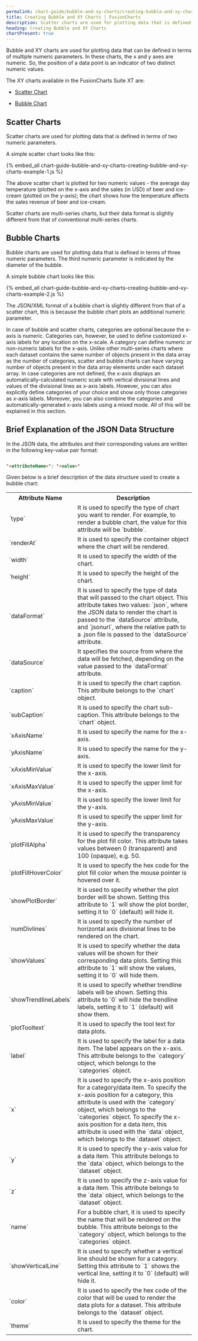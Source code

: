 ```yaml
---
permalink: chart-guide/bubble-and-xy-charts/creating-bubble-and-xy-charts.html
title: Creating Bubble and XY Charts | FusionCharts
description: Scatter charts are used for plotting data that is defined in terms of two numeric parameters.
heading: Creating Bubble and XY Charts
chartPresent: true
---
```


Bubble and XY charts are used for plotting data that can be defined in terms of multiple numeric parameters. In these charts, the x and y axes are numeric. So, the position of a data point is an indicator of two distinct numeric values.

The XY charts available in the FusionCharts Suite XT are:

* <a href="/chart-guide/bubble-and-xy-charts/creating-bubble-and-xy-charts#scatter-charts" class="smoth-scroll">Scatter Chart</a>

* <a href="/chart-guide/bubble-and-xy-charts/creating-bubble-and-xy-charts#bubble-charts" class="smoth-scroll">Bubble Chart</a>

## Scatter Charts

Scatter charts are used for plotting data that is defined in terms of two numeric parameters.

A simple scatter chart looks like this:

{% embed_all chart-guide-bubble-and-xy-charts-creating-bubble-and-xy-charts-example-1.js %}

The above scatter chart is plotted for two numeric values - the average day temperature (plotted on the x-axis and the sales (in USD) of beer and ice-cream (plotted on the y-axis); the chart shows how the temperature affects the sales revenue of beer and ice-cream.

Scatter charts are multi-series charts, but their data format is slightly different from that of conventional multi-series charts.

## Bubble Charts

Bubble charts are used for plotting data that is defined in terms of three numeric parameters. The third numeric parameter is indicated by the diameter of the bubble.

A simple bubble chart looks like this:

{% embed_all chart-guide-bubble-and-xy-charts-creating-bubble-and-xy-charts-example-2.js %}

The JSON/XML format of a bubble chart is slightly different from that of a scatter chart, this is because the bubble chart plots an additional numeric parameter.


<p class="text-info">In case of bubble and scatter charts, categories are optional  because the x-axis is numeric. Categories can, however, be used to define customized x-axis labels for any location on the x-scale. A category can define numeric or non-numeric labels for the x-axis. Unlike other multi-series charts where each dataset contains the same number of objects present in the data array as the number of categories, scatter and bubble charts can have varying number of objects present in the data array elements under each dataset array. In case categories are not defined, the x-axis displays an automatically-calculated numeric scale with vertical divisional lines and values of the divisional lines as x-axis labels. However, you can also explicitly define categories of your choice and show only those categories as x-axis labels. Moreover, you can also combine the categories and automatically-generated x-axis labels using a mixed mode. All of this will be explained in this section.</p>

## Brief Explanation of the JSON Data Structure

In the JSON data, the attributes and their corresponding values are written in the following key-value pair format:

```html

"<attributeName>": "<value>"

```

Given below is a brief description of the data structure used to create a bubble chart:

<table>
  <tr>
    <th>Attribute Name</th>
    <th>Description</th>
  </tr>
  <tr>
    <td>`type`</td>
    <td>It is used to specify the type of chart you want to render. For example, to render a bubble chart, the value for this attribute will be `bubble`.</td>
  </tr>
  <tr>
    <td>`renderAt`</td>
    <td>It is used to specify the container object where the chart will be rendered.</td>
  </tr>
  <tr>
    <td>`width`</td>
    <td>It is used to specify the width of the chart.</td>
  </tr>
  <tr>
    <td>`height`</td>
    <td>It is used to specify the height of the chart.</td>
  </tr>
  <tr>
    <td>`dataFormat`</td>
    <td>It is used to specify the type of data that will passed to the chart object. This attribute takes two values: `json`, where the JSON data to render the chart is passed to the `dataSource` attribute, and `jsonurl`, where the relative path to a .json file is passed to the `dataSource` attribute.</td>
  </tr>
  <tr>
    <td>`dataSource`</td>
    <td>It specifies the source from where the data will be fetched, depending on the value passed to the `dataFormat` attribute.</td>
  </tr>
  <tr>
    <td>`caption`</td>
    <td>It is used to specify the chart caption. This attribute belongs to the `chart` object.</td>
  </tr>
  <tr>
    <td>`subCaption`</td>
    <td>It is used to specify the chart sub-caption. This attribute belongs to the `chart` object.</td>
  </tr>
  <tr>
    <td>`xAxisName`</td>
    <td>It is used to specify the name for the x-axis.</td>
  </tr>
  <tr>
    <td>`yAxisName`</td>
    <td>It is used to specify the name for the y-axis.</td>
  </tr>
  <tr>
    <td>`xAxisMinValue`</td>
    <td>It is used to specify the lower limit for the x-axis.</td>
  </tr>
  <tr>
    <td>`xAxisMaxValue`</td>
    <td>It is used to specify the upper limit for the x-axis.</td>
  </tr>
  <tr>
    <td>`yAxisMinValue`</td>
    <td>It is used to specify the lower limit for the y-axis.</td>
  </tr>
  <tr>
    <td>`yAxisMaxValue`</td>
    <td>It is used to specify the upper limit for the y-axis.</td>
  </tr>
  <tr>
    <td>`plotFillAlpha`</td>
    <td>It is used to specify the transparency for the plot fill color. This attribute takes values between 0 (transparent) and 100 (opaque), e.g. 50.</td>
  </tr>
  <tr>
    <td>`plotFillHoverColor`</td>
    <td>It is used to specify the hex code for the plot fill color when the mouse pointer is hovered over it.</td>
  </tr>
  <tr>
    <td>`showPlotBorder`</td>
    <td>It is used to specify whether the plot border will be shown. Setting this attribute to `1` will show the plot border, setting it to `0` (default) will hide it.</td>
  </tr>
  <tr>
    <td>`numDivlines`</td>
    <td>It is used to specify the number of horizontal axis divisional lines to be rendered on the chart.</td>
  </tr>
  <tr>
    <td>`showValues`</td>
    <td>It is used to specify whether the data values will be shown for their corresponding data plots. Setting this attribute to `1` will show the values, setting it to `0` will hide them.</td>
  </tr>
  <tr>
    <td>`showTrendlineLabels`</td>
    <td>It is used to specify whether trendline labels will be shown. Setting this attribute to `0` will hide the trendline labels, setting it to `1` (default) will show them.</td>
  </tr>
  <tr>
    <td>`plotTooltext`</td>
    <td>It is used to specify the tool text for data plots.</td>
  </tr>
  <tr>
    <td>`label`</td>
    <td>It is used to specify the label for a data item. The label appears on the x-axis. This attribute belongs to the `category` object, which belongs to the `categories` object.</td>
  </tr>
  <tr>
    <td>`x`</td>
    <td>It is used to specify the x-axis position for a category/data item. To specify the x-axis position for a category, this attribute is used with the `category` object, which belongs to the `categories` object. To specify the x-axis position for a data item, this attribute is used with the `data` object, which belongs to the `dataset` object.</td>
  </tr>
  <tr>
    <td>`y`</td>
    <td>It is used to specify the y-axis value for a data item. This attribute belongs to the `data` object, which belongs to the `dataset` object.</td>
  </tr>
  <tr>
    <td>`z`</td>
    <td>It is used to specify the z-axis value for a data item. This attribute belongs to the `data` object, which belongs to the `dataset` object.</td>
  </tr>
  <tr>
    <td>`name`</td>
    <td>For a bubble chart, it is used to specify the name that will be rendered on the bubble. This attribute belongs to the `category` object, which belongs to the `categories` object.</td>
  </tr>
  <tr>
    <td>`showVerticalLine`</td>
    <td>It is used to specify whether a vertical line should be shown for a category. Setting this attribute to `1` shows the vertical line, setting it to `0` (default) will hide it.</td>
  </tr>
  <tr>
    <td>`color`</td>
    <td>It is used to specify the hex code of the color that will be used to render the data plots for a dataset. This attribute belongs to the `dataset` object.</td>
  </tr>
  <tr>
    <td>`theme`</td>
    <td>It is used to specify the theme for the chart.</td>
  </tr>
</table>